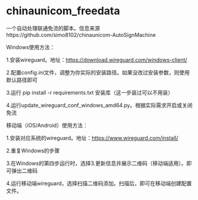 # chinaunicom_freedata
一个自动处理联通免流的脚本。信息来源https://github.com/simo8102/chinaunicom-AutoSignMachine


Windows使用方法：

1.安装wireguard。地址：https://download.wireguard.com/windows-client/

2.配置config.ini文件，调整为你实际的安装路径。如果没改过安装参数，则使用默认路径即可

3.运行 pip install -r requirements.txt 安装库（这一步装过可以不用装）

4.运行update_wireguard_conf_windows_amd64.py。根据实际需求开启或关闭免流

移动端（iOS/Android）使用方法：

1.安装对应系统的wireguard。地址：https://www.wireguard.com/install/

2.重复Windows的步骤

3.在Windows的第四步运行时，选择3.更新信息并展示二维码（移动端适用）。即可弹出二维码

4.运行移动端wireguard，选择扫描二维码添加。扫描后，即可在移动端创建配置文件。